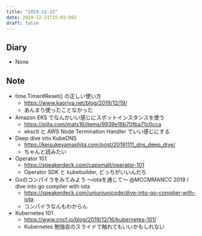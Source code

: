 ```yaml
---
title: "2019-12-22"
date: 2019-12-21T15:01:59Z
draft: false
---
```


## Diary

* None

## Note

* time.Timer#Reset() の正しい使い方
  * https://www.kaoriya.net/blog/2019/12/19/
  * あんまり使ったことなかった
* Amazon EKS でなんかいい感じにスポットインスタンスを使う
  * https://qiita.com/mats16/items/9939e16b70fba71c0cca
  * eksctl と AWS Node Termination Handler でいい感じにする
* Deep dive into KubeDNS
  * https://keisukeyamashita.com/post/20191111_dns_deep_dive/
  * ちゃんと読みたい
* Operator 101
  * https://speakerdeck.com/capsmalt/operator-101
  * Operator SDK と kubebuilder, どっちがいいんだろ
* Goのコンパイラをみてみよう 〜iotaを通じて〜 @MCCMMANCC 2019 / dive into go complier with iota
  * https://speakerdeck.com/uniuniunicode/dive-into-go-complier-with-iota
  * コンパイラなんもわからん
* Kubernetes 101
  * https://www.cncf.io/blog/2019/12/16/kubernetes-101/
  * Kubernetes 勉強会のスライドで触れてもいいかもしれない
